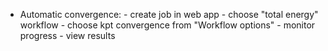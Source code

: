 <!-- TODO by MH -->

- Automatic convergence:
      - create job in web app
      - choose "total energy" workflow
      - choose kpt convergence from "Workflow options"
      - monitor progress
      - view results
